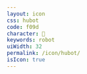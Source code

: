 ```yaml
---
layout: icon
css: hubot
code: f09d
character: 
keywords: robot
uiWidth: 32
permalink: /icon/hubot/
isIcon: true
---
```

